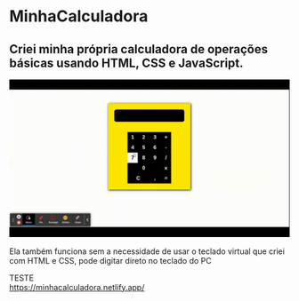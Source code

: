 # MinhaCalculadora
## Criei minha própria calculadora de operações básicas usando HTML, CSS e JavaScript.

![Calculadora](https://github.com/NMD01/MinhaCalculadora/blob/main/Minha-Calculadora.gif)

Ela também funciona sem a necessidade de usar o teclado virtual que criei com HTML e CSS, pode digitar direto no teclado do PC

TESTE <br>
<a>https://minhacalculadora.netlify.app/<a>
